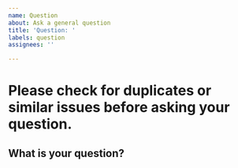 ```yaml
---
name: Question
about: Ask a general question
title: 'Question: '
labels: question
assignees: ''

---
```


# Please check for duplicates or similar issues before asking your question.

## What is your question?
